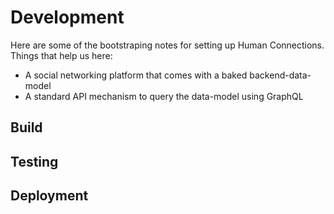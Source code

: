 # Development
Here are some of the bootstraping notes for setting up Human Connections.
Things that help us here:

- A social networking platform that comes with a baked backend-data-model
- A standard API mechanism to query the data-model using GraphQL

## Build

## Testing

## Deployment
